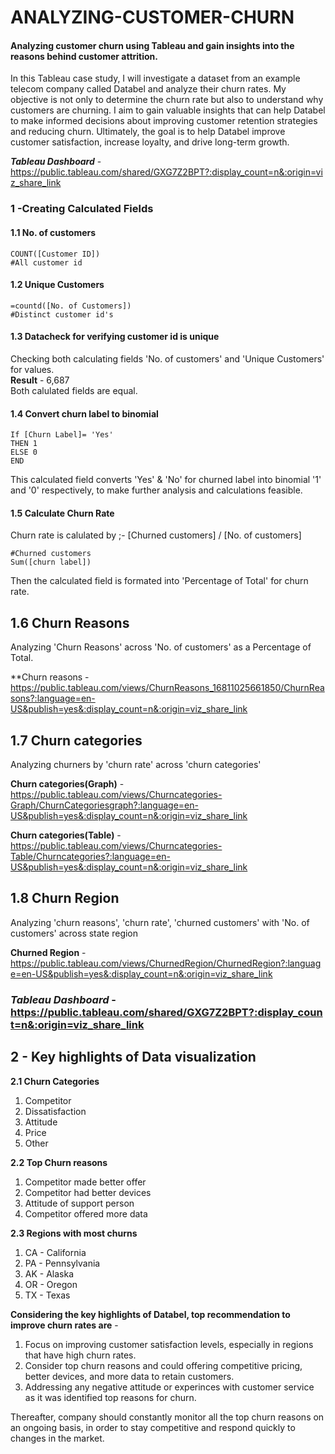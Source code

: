 # ANALYZING-CUSTOMER-CHURN
#### Analyzing customer churn using Tableau and gain insights into the reasons behind customer attrition.

In this Tableau case study, I will investigate a dataset from an example telecom company called Databel and analyze their churn rates. My objective is not only to determine the churn rate but also to understand why customers are churning. I aim to gain valuable insights that can help Databel to make informed decisions about improving customer retention strategies and reducing churn. Ultimately, the goal is to help Databel improve customer satisfaction, increase loyalty, and drive long-term growth.

_**Tableau Dashboard**_ - https://public.tableau.com/shared/GXG7Z2BPT?:display_count=n&:origin=viz_share_link

### 1 -Creating Calculated Fields

#### 1.1  No. of customers
```
COUNT([Customer ID])
#All customer id 
```

#### 1.2 Unique Customers

```
=countd([No. of Customers])
#Distinct customer id's
```
#### 1.3 Datacheck for verifying customer id is unique

Checking both calculating fields 'No. of customers' and 'Unique Customers' for values.                                                                                    
**Result** - 6,687                                                                                                                                                      
Both calulated fields are equal.                                                                                                                                       

#### 1.4 Convert churn label to binomial

```
If [Churn Label]= 'Yes'
THEN 1
ELSE 0
END

```
This calculated field converts 'Yes' & 'No' for churned label into binomial '1' and '0' respectively, to make further analysis and calculations feasible.

#### 1.5 Calculate Churn Rate
Churn rate is calulated by ;- [Churned customers] / [No. of customers]
```
#Churned customers 
Sum([churn label])
```
Then the calculated field is formated into 'Percentage of Total' for churn rate.

## 1.6 Churn Reasons
Analyzing 'Churn Reasons' across 'No. of customers' as a Percentage of Total. 

**Churn reasons - https://public.tableau.com/views/ChurnReasons_16811025661850/ChurnReasons?:language=en-US&publish=yes&:display_count=n&:origin=viz_share_link

## 1.7 Churn categories
Analyzing churners by 'churn rate' across 'churn categories'

**Churn categories(Graph)** - https://public.tableau.com/views/Churncategories-Graph/ChurnCategoriesgraph?:language=en-US&publish=yes&:display_count=n&:origin=viz_share_link

**Churn categories(Table)** - https://public.tableau.com/views/Churncategories-Table/Churncategories?:language=en-US&publish=yes&:display_count=n&:origin=viz_share_link

## 1.8 Churn Region
Analyzing 'churn reasons', 'churn rate', 'churned customers' with 'No. of customers' across state region  

**Churned Region** - https://public.tableau.com/views/ChurnedRegion/ChurnedRegion?:language=en-US&publish=yes&:display_count=n&:origin=viz_share_link


### _**Tableau Dashboard**_ - https://public.tableau.com/shared/GXG7Z2BPT?:display_count=n&:origin=viz_share_link

## 2 - Key highlights of Data visualization

**2.1 Churn Categories**
1. Competitor
2. Dissatisfaction
3. Attitude
4. Price
5. Other


**2.2 Top Churn reasons**
1. Competitor made better offer
2. Competitor had better devices 
3. Attitude of support person
4. Competitor offered more data

**2.3 Regions with most churns**
1. CA - California
2. PA - Pennsylvania
3. AK - Alaska
4. OR - Oregon
5. TX - Texas

**Considering the key highlights of Databel, top recommendation to improve churn rates are** -

1. Focus on improving customer satisfaction levels, especially in regions that have high churn rates.
2. Consider top churn reasons and could offering competitive pricing, better devices, and more data to retain customers.
3. Addressing any negative attitude or experinces with customer service as it was identified top reasons for churn.

Thereafter, company should constantly monitor all the top churn reasons on an ongoing basis, in order to stay competitive and respond quickly to changes in the market. 
